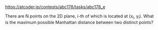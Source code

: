 https://atcoder.jp/contests/abc178/tasks/abc178_e

There are N points on the 2D plane, i-th of which is located at (x<sub>i</sub>, y<sub>i</sub>). 
What is the maximum possible Manhattan distance between two distinct points?